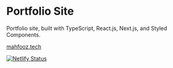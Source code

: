 # Portfolio Site
Portfolio site, built with TypeScript, React.js, Next.js, and Styled Components.

[mahfooz.tech](https://mahfooz.tech/)

[![Netlify Status](https://api.netlify.com/api/v1/badges/c734cbda-7576-487d-8791-274c8a6904b2/deploy-status)](https://app.netlify.com/sites/mahfoozm/deploys)
